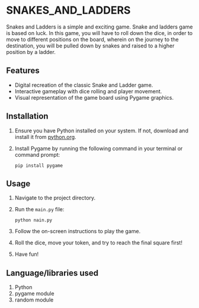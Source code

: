 # SNAKES_AND_LADDERS

Snakes and Ladders is a simple and exciting game. Snake and ladders game is based on luck. In this game, you will have to roll down the dice, in order to move to different positions on the board, wherein on the journey to the destination, you will be pulled down by snakes and raised to a higher position by a ladder.

## Features

- Digital recreation of the classic Snake and Ladder game.
- Interactive gameplay with dice rolling and player movement.
- Visual representation of the game board using Pygame graphics.

## Installation

1. Ensure you have Python installed on your system. If not, download and install it from [python.org](https://www.python.org/).
2. Install Pygame by running the following command in your terminal or command prompt:

    ```
    pip install pygame
    ```
## Usage

1. Navigate to the project directory.
2. Run the `main.py` file:

    ```
    python nain.py
    ```

3. Follow the on-screen instructions to play the game.
4. Roll the dice, move your token, and try to reach the final square first!
5. Have fun!

## Language/libraries used 

1. Python
2. pygame module
3. random module

